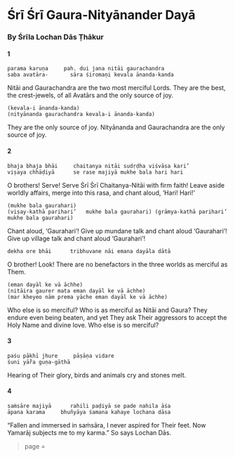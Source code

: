 # Śrī Śrī Gaura-Nityānander Dayā

### By Śrīla Lochan Dās Ṭhākur

#### 1

    parama karuṇa     pah. dui jana nitāi gaurachandra
    saba avatāra-       sāra śiromaṇi kevala ānanda-kanda

Nitāi and Gaurachandra are the two most merciful Lords. They are the best, the crest-jewels, of all Avatārs and the only source of joy.

    (kevala-i ānanda-kanda)
    (nityānanda gaurachandra kevala-i ānanda-kanda)

They are the only source of joy. Nityānanda and Gaurachandra are the only source of joy.

#### 2

    bhaja bhaja bhāi     chaitanya nitāi sudṛḍha viśvāsa kari’
    viṣaya chhāḍiyā      se rase majiyā mukhe bala hari hari

O brothers! Serve! Serve Śrī Śrī Chaitanya-Nitāi with firm faith! Leave aside worldly affairs, merge into this rasa, and chant aloud, ‘Hari! Hari!’

    (mukhe bala gaurahari)
    (viṣay-kathā parihari’   mukhe bala gaurahari) (grāmya-kathā parihari’  mukhe bala gaurahari)

Chant aloud, ‘Gaurahari’! Give up mundane talk and chant aloud ‘Gaurahari’! Give up village talk and chant aloud ‘Gaurahari’!

    dekha ore bhāi      tribhuvane nāi emana dayāla dātā

O brother! Look! There are no benefactors in the three worlds as merciful as Them.

    (eman dayāl ke vā āchhe)
    (nitāira gaurer mata eman dayāl ke vā āchhe)
    (mar kheyeo nām prema yāche eman dayāl ke vā āchhe)

Who else is so merciful? Who is as merciful as Nitāi and Gaura? They endure even being beaten, and yet They ask
Their aggressors to accept the Holy Name and divine love. Who else is so merciful?

#### 3

    paśu pākhī jhure     pāṣāṇa vidare
    śuni yā̐ra guṇa-gāthā

Hearing of Their glory, birds and animals cry and stones melt.

#### 4

    saṁsāre majiyā      rahili paḍiyā se pade nahila āśa
    āpana karama     bhuñyāya śamana kahaye lochana dāsa

“Fallen and immersed in saṁsāra, I never aspired for Their feet. Now Yamarāj subjects me to my karma.” So says Lochan Dās.


> page = 
